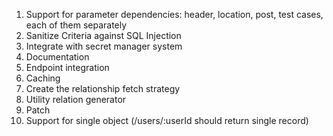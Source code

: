 1. Support for parameter dependencies: header, location, post, test cases, each of them separately
2. Sanitize Criteria against SQL Injection
3. Integrate with secret manager system
4. Documentation
5. Endpoint integration
6. Caching
7. Create the relationship fetch strategy
8. Utility relation generator
9. Patch
10. Support for single object (/users/:userId should return single record)